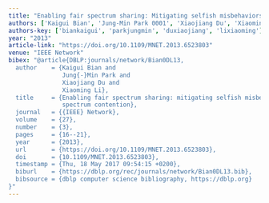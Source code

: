 ```yaml
---
title: "Enabling fair spectrum sharing: Mitigating selfish misbehaviors in spectrum contention"
authors: ['Kaigui Bian', 'Jung-Min Park 0001', 'Xiaojiang Du', 'Xiaoming Li']
authors-key: ['biankaigui', 'parkjungmin', 'duxiaojiang', 'lixiaoming']
year: "2013"
article-link: "https://doi.org/10.1109/MNET.2013.6523803"
venue: "IEEE Network"
bibex: "@article{DBLP:journals/network/Bian0DL13,
  author    = {Kaigui Bian and
               Jung{-}Min Park and
               Xiaojiang Du and
               Xiaoming Li},
  title     = {Enabling fair spectrum sharing: mitigating selfish misbehaviors in
               spectrum contention},
  journal   = {{IEEE} Network},
  volume    = {27},
  number    = {3},
  pages     = {16--21},
  year      = {2013},
  url       = {https://doi.org/10.1109/MNET.2013.6523803},
  doi       = {10.1109/MNET.2013.6523803},
  timestamp = {Thu, 18 May 2017 09:54:15 +0200},
  biburl    = {https://dblp.org/rec/journals/network/Bian0DL13.bib},
  bibsource = {dblp computer science bibliography, https://dblp.org}
}"
---
```

